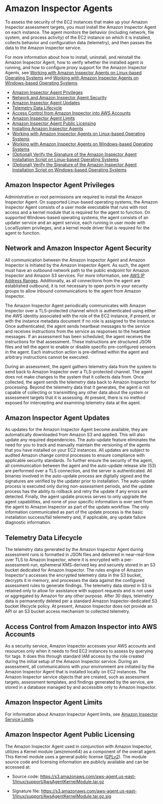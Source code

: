 # Amazon Inspector Agents<a name="inspector_agents"></a>

To assess the security of the EC2 instances that make up your Amazon Inspector assessment targets, you must install the Amazon Inspector Agent on each instance\. The agent monitors the behavior \(including network, file system, and process activity\) of the EC2 instance on which it is installed, collects behavior and configuration data \(telemetry\), and then passes the data to the Amazon Inspector service\.

For more information about how to install, uninstall, and reinstall the Amazon Inspector Agent, how to verify whether the installed agent is running, and how to configure proxy support for the Amazon Inspector Agents, see [Working with Amazon Inspector Agents on Linux\-based Operating Systems](inspector_agents-on-linux.md) and [Working with Amazon Inspector Agents on Windows\-based Operating Systems](inspector_agents-on-win.md)\.


+ [Amazon Inspector Agent Privileges](#agent-privileges)
+ [Network and Amazon Inspector Agent Security](#agent-security)
+ [Amazon Inspector Agent Updates](#agent-updates)
+ [Telemetry Data Lifecycle](#telemetry-data-lifecycle)
+ [Access Control from Amazon Inspector into AWS Accounts](#access-control)
+ [Amazon Inspector Agent Limits](#agent-limits)
+ [Amazon Inspector Agent Public Licensing](#agent-license)
+ [Installing Amazon Inspector Agents](inspector_installing-uninstalling-agents.md)
+ [Working with Amazon Inspector Agents on Linux\-based Operating Systems](inspector_agents-on-linux.md)
+ [Working with Amazon Inspector Agents on Windows\-based Operating Systems](inspector_agents-on-win.md)
+ [\(Optional\) Verify the Signature of the Amazon Inspector Agent Installation Script on Linux\-based Operating Systems](inspector_verify-sig-agent-download-linux.md)
+ [\(Optional\) Verify the Signature of the Amazon Inspector Agent Installation Script on Windows\-based Operating Systems](inspector_verify-sig-agent-download-win.md)

## Amazon Inspector Agent Privileges<a name="agent-privileges"></a>

Administrative or root permissions are required to install the Amazon Inspector Agent\. On supported Linux\-based operating systems, the Amazon Inspector Agent consists of a user mode executable that runs with root access and a kernel module that is required for the agent to function\. On supported Windows\-based operating systems, the agent consists of an updater service and an agent service, each running in user mode with LocalSystem privileges, and a kernel mode driver that is required for the agent to function\.

## Network and Amazon Inspector Agent Security<a name="agent-security"></a>

All communication between the Amazon Inspector Agent and Amazon Inspector is initiated by the Amazon Inspector Agent\. As such, the agent must have an outbound network path to the public endpoint for Amazon Inspector and Amazon S3 services\. For more information, see [AWS IP Address Ranges](http://docs.aws.amazon.com/general/latest/gr/aws-ip-ranges.html)\. Additionally, as all connections from the agent are established outbound, it is not necessary to open ports in your security groups to allow inbound communications to the agent from Amazon Inspector\. 

The Amazon Inspector Agent periodically communicates with Amazon Inspector over a TLS\-protected channel which is authenticated using either the AWS identity associated with the role of the EC2 instance, if present, or with the instance metadata document if no role is assigned to the instance\. Once authenticated, the agent sends heartbeat messages to the service and receives instructions from the service as responses to the heartbeat messages\. If an assessment has been scheduled, the agent receives the instructions for that assessment\. These instructions are structured JSON files and tell the agent to enable or disable specific pre\-configured sensors in the agent\. Each instruction action is pre\-defined within the agent and arbitrary instructions cannot be executed\. 

During an assessment, the agent gathers telemetry data from the system to send back to Amazon Inspector over a TLS\-protected channel\. The agent does not make changes to the system that it collects data from\. Once collected, the agent sends the telemetry data back to Amazon Inspector for processing\. Beyond the telemetry data that it generates, the agent is not capable of collecting or transmitting any other data about the system or assessment targets that it is assessing\. At present, there is no method exposed for intercepting and examining telemetry data at the agent\.

## Amazon Inspector Agent Updates<a name="agent-updates"></a>

As updates for the Amazon Inspector Agent become available, they are automatically downloaded from Amazon S3 and applied\. This will also update any required dependencies\. The auto\-update feature eliminates the need for you to track and manually maintain the versioning of the agents that you have installed on your EC2 instances\. All updates are subject to audited Amazon change control processes to ensure compliance with applicable security standards\. To further ensure the security of the agent, all communication between the agent and the auto\-update release site \(S3\) are performed over a TLS connection, and the server is authenticated\. All binaries involved in the auto\-update process are digitally signed and the signatures are verified by the updater prior to installation\. The auto\-update process is executed only during non\-assessment periods, and the update process has the ability to rollback and retry the update if any errors are detected\. Finally, the agent update process serves to only upgrade the agent capabilities, and none of your specific information is ever sent from the agent to Amazon Inspector as part of the update workflow\. The only information communicated as part of the update process is the basic installation success/fail telemetry and, if applicable, any update failure diagnostic information\. 

## Telemetry Data Lifecycle<a name="telemetry-data-lifecycle"></a>

The telemetry data generated by the Amazon Inspector Agent during assessment runs is formatted in JSON files and delivered in near\-real\-time over TLS to Amazon Inspector, where it is encrypted with a per\-assessment\-run, ephemeral KMS\-derived key and securely stored in an S3 bucket dedicated for Amazon Inspector\. The rules engine of Amazon Inspector's accesses the encrypted telemetry data in the S3 bucket, decrypts it in memory, and processes the data against the configured assessment rules to generate findings\. The telemetry data stored in S3 is retained only to allow for assistance with support requests and is not used or aggregated by Amazon for any other purpose\. After 30 days, telemetry data is permanently deleted per a standard Amazon Inspector\-dedicated S3 bucket lifecycle policy\. At present, Amazon Inspector does not provide an API or an S3 bucket access mechanism to collected telemetry\. 

## Access Control from Amazon Inspector into AWS Accounts<a name="access-control"></a>

As a security service, Amazon Inspector accesses your AWS accounts and resources only when it needs to find EC2 instances to assess by querying for tags\. It does this through standard IAM access by the role created during the initial setup of the Amazon Inspector service\. During an assessment, all communications with your environment are initiated by the Amazon Inspector Agent that is installed locally on EC2 instances\. The Amazon Inspector service objects that are created, such as assessment targets, assessment templates, and findings generated by the service, are stored in a database managed by and accessible only to Amazon Inspector\. 

## Amazon Inspector Agent Limits<a name="agent-limits"></a>

For information about Amazon Inspector Agent limits, see [Amazon Inspector Service Limits](inspector_limits.md)\.

## Amazon Inspector Agent Public Licensing<a name="agent-license"></a>

The Amazon Inspector Agent used in conjunction with Amazon Inspector, utilizes a Kernel module \(amznmon64\) as a component of the overall agent\. This Kernel module uses a general public license \([GPLv2](https://www.gnu.org/licenses/gpl-2.0.html)\)\. The module source code and licensing information are publicly available and can be accessed at: 

+ Source code: [https://s3\.amazonaws\.com/aws\-agent\.us\-east\-1/linux/support/AwsAgentKernelModule\.tar\.gz](https://s3.amazonaws.com/aws-agent.us-east-1/linux/support/AwsAgentKernelModule.tar.gz)

+ Signature file: [https://s3\.amazonaws\.com/aws\-agent\.us\-east\-1/linux/support/AwsAgentKernelModule\.tar\.gz\.sig](https://s3.amazonaws.com/aws-agent.us-east-1/linux/support/AwsAgentKernelModule.tar.gz.sig)